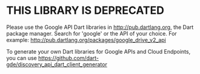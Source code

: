 # THIS LIBRARY IS DEPRECATED #

Please use the Google API Dart libraries in http://pub.dartlang.org, the Dart package manager. Search for 'google' or the API of your choice. For example: http://pub.dartlang.org/packages/google_drive_v2_api

To generate your own Dart libraries for Google APIs and Cloud Endpoints, you can use https://github.com/dart-gde/discovery_api_dart_client_generator